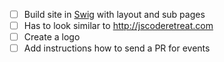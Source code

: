 - [ ] Build site in [Swig](https://www.npmjs.com/package/swig) with layout and sub pages
- [ ] Has to look similar to http://jscoderetreat.com
- [ ] Create a logo
- [ ] Add instructions how to send a PR for events
